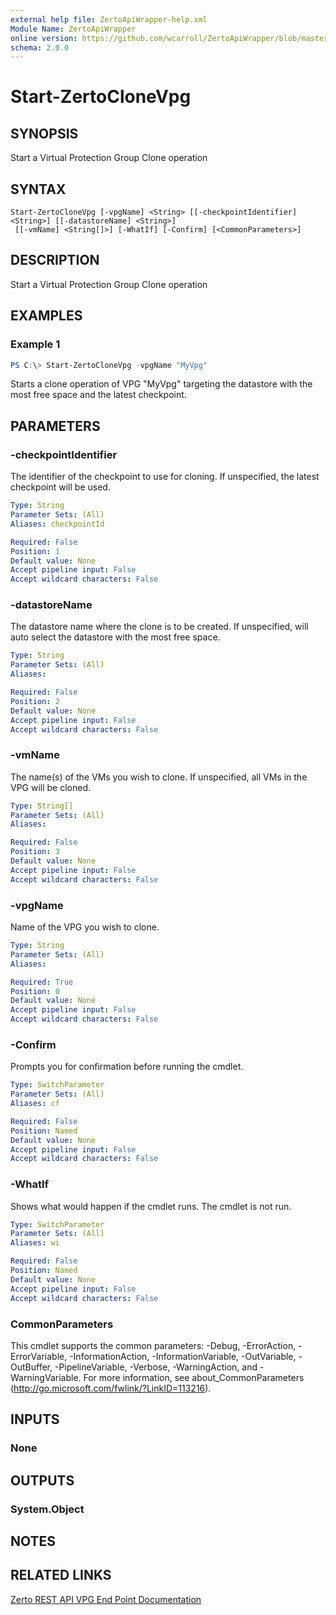 ```yaml
---
external help file: ZertoApiWrapper-help.xml
Module Name: ZertoApiWrapper
online version: https://github.com/wcarroll/ZertoApiWrapper/blob/master/docs/Start-ZertoCloneVpg.md
schema: 2.0.0
---
```


# Start-ZertoCloneVpg

## SYNOPSIS
Start a Virtual Protection Group Clone operation

## SYNTAX

```
Start-ZertoCloneVpg [-vpgName] <String> [[-checkpointIdentifier] <String>] [[-datastoreName] <String>]
 [[-vmName] <String[]>] [-WhatIf] [-Confirm] [<CommonParameters>]
```

## DESCRIPTION
Start a Virtual Protection Group Clone operation

## EXAMPLES

### Example 1
```powershell
PS C:\> Start-ZertoCloneVpg -vpgName "MyVpg"
```

Starts a clone operation of VPG "MyVpg" targeting the datastore with the most free space and the latest checkpoint.

## PARAMETERS

### -checkpointIdentifier
The identifier of the checkpoint to use for cloning.
If unspecified, the latest checkpoint will be used.

```yaml
Type: String
Parameter Sets: (All)
Aliases: checkpointId

Required: False
Position: 1
Default value: None
Accept pipeline input: False
Accept wildcard characters: False
```

### -datastoreName
The datastore name where the clone is to be created.
If unspecified, will auto select the datastore with the most free space.

```yaml
Type: String
Parameter Sets: (All)
Aliases:

Required: False
Position: 2
Default value: None
Accept pipeline input: False
Accept wildcard characters: False
```

### -vmName
The name(s) of the VMs you wish to clone.
If unspecified, all VMs in the VPG will be cloned.

```yaml
Type: String[]
Parameter Sets: (All)
Aliases:

Required: False
Position: 3
Default value: None
Accept pipeline input: False
Accept wildcard characters: False
```

### -vpgName
Name of the VPG you wish to clone.

```yaml
Type: String
Parameter Sets: (All)
Aliases:

Required: True
Position: 0
Default value: None
Accept pipeline input: False
Accept wildcard characters: False
```

### -Confirm
Prompts you for confirmation before running the cmdlet.

```yaml
Type: SwitchParameter
Parameter Sets: (All)
Aliases: cf

Required: False
Position: Named
Default value: None
Accept pipeline input: False
Accept wildcard characters: False
```

### -WhatIf
Shows what would happen if the cmdlet runs. The cmdlet is not run.

```yaml
Type: SwitchParameter
Parameter Sets: (All)
Aliases: wi

Required: False
Position: Named
Default value: None
Accept pipeline input: False
Accept wildcard characters: False
```

### CommonParameters
This cmdlet supports the common parameters: -Debug, -ErrorAction, -ErrorVariable, -InformationAction, -InformationVariable, -OutVariable, -OutBuffer, -PipelineVariable, -Verbose, -WarningAction, and -WarningVariable. For more information, see about_CommonParameters (http://go.microsoft.com/fwlink/?LinkID=113216).

## INPUTS

### None
## OUTPUTS

### System.Object
## NOTES

## RELATED LINKS

[Zerto REST API VPG End Point Documentation](http://s3.amazonaws.com/zertodownload_docs/Latest/Zerto%20Virtual%20Replication%20Zerto%20Virtual%20Manager%20%28ZVM%29%20-%20vSphere%20Online%20Help/RestfulAPIs/StatusAPIs.5.100.html#)
